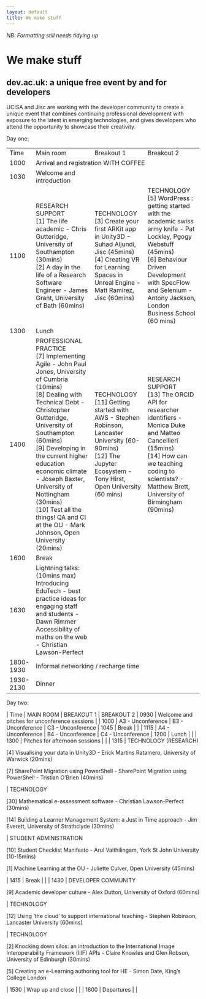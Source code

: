```yaml
---
layout: default
title: We make stuff
---
```

_NB: Formatting still needs tidying up_

# We make stuff
## dev.ac.uk: a unique free event by and for developers

UCISA and Jisc are working with the developer community to create a unique event that combines continuing professional development with exposure to the latest in emerging technologies, and gives developers who attend the opportunity to showcase their creativity.
 
Day one:
<table>
<tr><td>Time</td><td>Main room</td><td>Breakout 1</td><td>Breakout 2</td></tr>
<tr><td>1000</td><td colspan=3>Arrival and registration WITH COFFEE</td></tr>
<tr><td>1030</td><td>Welcome and introduction</td><td></td><td></td></tr>
<tr><td>1100</td>
  <td>
    RESEARCH SUPPORT<br/>
    [1] The life academic - Chris Gutteridge, University of Southampton (30mins)<br/>
    [2] A day in the life of a Research Software Engineer - James Grant, University of Bath (60mins)<br/>
  </td>
  <td>
    TECHNOLOGY<br/>
    [3] Create your first ARKit app in Unity3D - Suhad Aljundi, Jisc (45mins)<br/>
    [4] Creating VR for Learning Spaces in Unreal Engine - Matt Ramirez, Jisc (60mins)<br/>
  </td>
  <td>
    TECHNOLOGY<br/>
    [5] WordPress : getting started with the academic swiss army knife - Pat Lockley, Pgogy Webstuff (45mins)<br/>
    [6] Behaviour Driven Development with SpecFlow and Selenium - Antony Jackson, London Business School (60 mins)<br/>
  </td>
</tr>
<tr><td>1300</td><td colspan=3>Lunch</td></tr>
<tr><td>1400</td>
  <td>
    PROFESSIONAL PRACTICE<br/>
    [7] Implementing Agile - John Paul Jones, University of Cumbria (10mins)<br/>
    [8] Dealing with Technical Debt - Christopher Gutteridge, University of Southampton (60mins)<br/>
    [9] Developing in the current higher education economic climate - Joseph Baxter, University of Nottingham (30mins)<br/>
    [10] Test all the things! QA and CI at the OU - Mark Johnson, Open University (20mins)<br/>
  <td>
    TECHNOLOGY<br/>
    [11] Getting started with AWS - Stephen Robinson, Lancaster University (60-90mins)<br/>
    [12] The Jupyter Ecosystem - Tony Hirst, Open University (60 mins)<br/>
  </td>
  <td>
    RESEARCH SUPPORT<br/>
    [13] The ORCID API for researcher identifiers - Monica Duke and Matteo Cancellieri (15mins)<br/>
    [14] How can we teaching coding to scientists? - Matthew Brett, University of Birmingham (90mins)<br/>
  </td>
</tr>
<tr><td>1600</td><td colspan=3>Break</td></tr>
<tr><td>1630</td>
  <td>
  Lightning talks: (10mins max)<br/>
  Introducing EduTech - best practice ideas for engaging staff and students - Dawn Rimmer<br/>
  Accessibility of maths on the web - Christian Lawson-Perfect<br/>
  </td>
  <td>
  </td>
  <td>
  </td>
</tr>
<tr><td>1800-1930</td><td colspan=3>Informal networking / recharge time</td></tr>
<tr><td>1930-2130</td><td colspan=3>Dinner</td></tr>
</table>

Day two:
<table>
| Time | MAIN ROOM | BREAKOUT 1 | BREAKOUT 2
| 0930 | Welcome and pitches for unconference sessions |
| 1000 | A3 - Unconference | B3 - Unconference | C3 - Unconference
| 1045 | Break | |
| 1115 | A4 - Unconference | B4 - Unconference | C4 - Unconference
| 1200 | Lunch | |
| 1300 | Pitches for afternoon sessions | |
| 1315 | TECHNOLOGY (RESEARCH)

[4] Visualising your data in Unity3D - Erick Martins Ratamero, University of Warwick (20mins)

[7] SharePoint Migration using PowerShell - SharePoint Migration using PowerShell - Tristian O’Brien (40mins)

| TECHNOLOGY

[30] Mathematical e-assessment software - Christian Lawson-Perfect (30mins)

[14] Building a Learner Management System: a Just in Time approach - Jim Everett, University of Strathclyde (30mins)

| STUDENT ADMINISTRATION

[10] Student Checklist Manifesto - Arul Vaithilingam, York St John University (10-15mins)

[1] Machine Learning at the OU -  Juliette Culver, Open University (45mins)

| 1415 | Break | |
| 1430 | DEVELOPER COMMUNITY

[9] Academic developer culture - Alex Dutton, University of Oxford (60mins)

| TECHNOLOGY

[12] Using ‘the cloud’ to support international teaching - Stephen Robinson, Lancaster University (60mins)

| TECHNOLOGY

[2] Knocking down silos: an introduction to the International Image Interoperability Framework (IIIF) APIs - Claire Knowles and Glen Robson, University of Edinburgh (30mins)

[5] Creating an e-Learning authoring tool for HE - Simon Date, King’s College London

| 1530 | Wrap up and close | |
| 1600 | Departures | |

</table>
